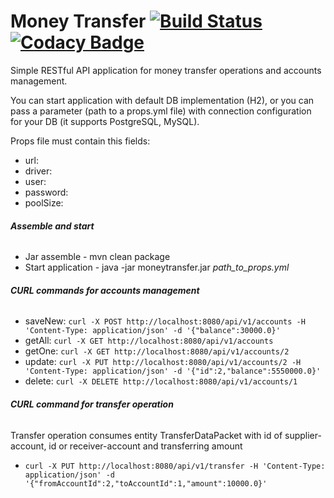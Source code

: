 # Money Transfer [![Build Status](https://travis-ci.org/TheMescaline/vtb-medical-guide.svg?branch=master)](https://travis-ci.org/TheMescaline/vtb-medical-guide) [![Codacy Badge](https://api.codacy.com/project/badge/Grade/c48f8cde7eaa466a81351251084080e4)](https://www.codacy.com/manual/TheMescaline/MoneyTransfer?utm_source=github.com&amp;utm_medium=referral&amp;utm_content=TheMescaline/MoneyTransfer&amp;utm_campaign=Badge_Grade)

Simple RESTful API application for money transfer operations and accounts management.

You can start application with default DB implementation (H2), or you can pass a parameter (path to a props.yml file) with connection configuration for your DB (it supports PostgreSQL, MySQL).

Props file must contain this fields:

* url: 
* driver: 
* user: 
* password: 
* poolSize: 
###### **Assemble and start**
* Jar assemble - mvn clean package
* Start application - java -jar moneytransfer.jar _path_to_props.yml_
###### **CURL commands for accounts management**
*  saveNew: `curl -X POST http://localhost:8080/api/v1/accounts -H 'Content-Type: application/json' -d '{"balance":30000.0}'`
*  getAll: `curl -X GET http://localhost:8080/api/v1/accounts`
*  getOne: `curl -X GET http://localhost:8080/api/v1/accounts/2`
*  update: `curl -X PUT http://localhost:8080/api/v1/accounts/2 -H 'Content-Type: application/json' -d '{"id":2,"balance":5550000.0}'`
*  delete: `curl -X DELETE http://localhost:8080/api/v1/accounts/1`
###### **CURL command for transfer operation**
Transfer operation consumes entity TransferDataPacket with id of supplier-account, id or receiver-account and transferring amount
* `curl -X PUT http://localhost:8080/api/v1/transfer -H 'Content-Type: application/json' -d '{"fromAccountId":2,"toAccountId":1,"amount":10000.0}'`

